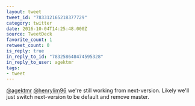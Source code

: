 ```yaml
---
layout: tweet
tweet_id: "783312165218377729"
category: twitter
date: 2016-10-04T14:25:48.000Z
source: TweetDeck
favorite_count: 1
retweet_count: 0
is_reply: true
in_reply_to_id: "783258648474595328"
in_reply_to_user: agektmr
tags:
- tweet
---
```


[@agektmr](https://twitter.com/@agektmr) [@henrylim96](https://twitter.com/@henrylim96) we're still working from next-version. Likely we'll just switch next-version to be default and remove master.
